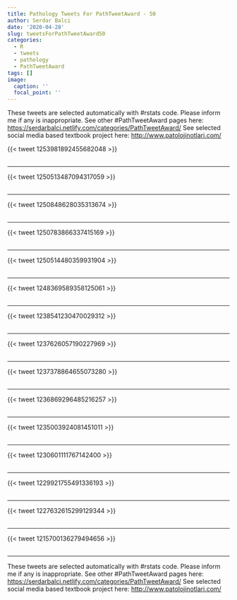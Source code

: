 ```yaml
---
title: Pathology Tweets For PathTweetAward - 50
author: Serdar Balci
date: '2020-04-28'
slug: tweetsForPathTweetAward50
categories:
  - R
  - tweets
  - pathology
  - PathTweetAward
tags: []
image:
  caption: ''
  focal_point: ''
---
```



These tweets are selected automatically with #rstats code. Please inform me if any is inappropriate.
See other #PathTweetAward pages here: https://serdarbalci.netlify.com/categories/PathTweetAward/ 
See selected social media based textbook project here: http://www.patolojinotlari.com/

{{< tweet 1253981892455682048 >}}
<br>
<br>
<hr>
{{< tweet 1250513487094317059 >}}
<br>
<br>
<hr>
{{< tweet 1250848628035313674 >}}
<br>
<br>
<hr>
{{< tweet 1250783866337415169 >}}
<br>
<br>
<hr>
{{< tweet 1250514480359931904 >}}
<br>
<br>
<hr>
{{< tweet 1248369589358125061 >}}
<br>
<br>
<hr>
{{< tweet 1238541230470029312 >}}
<br>
<br>
<hr>
{{< tweet 1237626057190227969 >}}
<br>
<br>
<hr>
{{< tweet 1237378864655073280 >}}
<br>
<br>
<hr>
{{< tweet 1236869296485216257 >}}
<br>
<br>
<hr>
{{< tweet 1235003924081451011 >}}
<br>
<br>
<hr>
{{< tweet 1230601111767142400 >}}
<br>
<br>
<hr>
{{< tweet 1229921755491336193 >}}
<br>
<br>
<hr>
{{< tweet 1227632615299129344 >}}
<br>
<br>
<hr>
{{< tweet 1215700136279494656 >}}
<br>
<br>
<hr>


These tweets are selected automatically with #rstats code. Please inform me if any is inappropriate.
See other #PathTweetAward pages here: https://serdarbalci.netlify.com/categories/PathTweetAward/ 
See selected social media based textbook project here: http://www.patolojinotlari.com/

